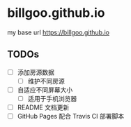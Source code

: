 # billgoo.github.io
my base url https://billgoo.github.io

## TODOs
- [ ] 添加房源数据
  - [ ] 维护不同房源
- [ ] 自适应不同屏幕大小
  - [ ] 适用于手机浏览器
- [ ] README 文档更新
- [ ] GitHub Pages 配合 Travis CI 部署脚本